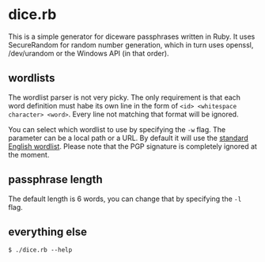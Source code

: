 # dice.rb

This is a simple generator for diceware passphrases written in Ruby.
It uses SecureRandom for random number generation, which in turn uses openssl, /dev/urandom or the Windows API (in that order).

## wordlists

The wordlist parser is not very picky. The only requirement is that each word definition must habe its own line in the form of
`<id> <whitespace character> <word>`. Every line not matching that format will be ignored.

You can select which wordlist to use by specifying the `-w` flag. The parameter can be a local path or a URL. By default it will use the [standard English wordlist](http://world.std.com/~reinhold/diceware.wordlist.asc). Please note that the PGP signature is completely ignored at the moment.

## passphrase length

The default length is 6 words, you can change that by specifying the `-l` flag.

## everything else

`$ ./dice.rb --help`
